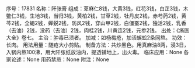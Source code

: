 序号：17831
名称：阡张膏
组成：萆麻仁8钱，大黄3钱，红花3钱，白芷3钱，木鳖仁3钱，生地3钱，当归3钱，黄柏2钱，甘草2钱，牡丹皮2钱，赤芍药2钱，黄芩2钱，全蝎2钱，蝉蜕2钱，防风2钱，穿山甲2钱，白僵蚕2钱，独活2钱，乳香（去油）2钱，没药（去油）2钱，肉桂2钱，川黄连2钱，元参2钱。
出处：《疡医大全》卷七。
主治：肿毒已溃者。
加减：如杨梅疮，加活蜈蚣2条同熬。
功效：长肉。
用法用量：随疮大小剪贴。
制备方法：共炒黑色。用真麻油8两，浸3日，入锅内熬100沸，用大阡张纸放油内，提透铺地上，出火毒。
临床应用：None
各家论述：None
用药禁忌：None
附注：None
